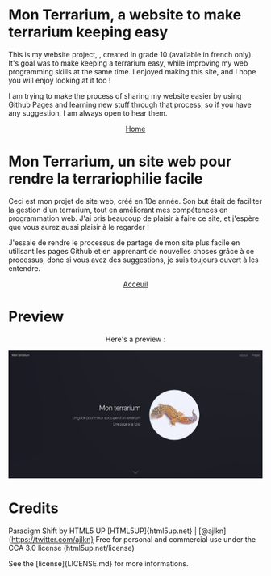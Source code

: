 # Mon Terrarium, a website to make terrarium keeping easy
This is my website project, , created in grade 10 (available in french only). It's goal was to make keeping a terrarium easy, while improving my web programming skills at the same time. I enjoyed making this site, and I hope you will enjoy looking at it too !

I am trying to make the process of sharing my website easier by using Github Pages and learning new stuff through that process, so if you have any suggestion, I am always open to hear them.

<p align="center">
  <a href="acceuil.html"> Home </a>
</p>

# Mon Terrarium, un site web pour rendre la terrariophilie facile
Ceci est mon projet de site web, créé en 10e année. Son but était de faciliter la gestion d'un terrarium, tout en améliorant mes compétences en programmation web. J'ai pris beaucoup de plaisir à faire ce site, et j'espère que vous aurez aussi plaisir à le regarder !

J'essaie de rendre le processus de partage de mon site plus facile en utilisant les pages Github et en apprenant de nouvelles choses grâce à ce processus, donc si vous avez des suggestions, je suis toujours ouvert à les entendre.

<p align="center">
  <a href="acceuil.html"> Acceuil </a>
</p>

# Preview

<p align="center">
  Here's a preview :
</p>

![Preview](images/preview.JPG/)

# Credits
Paradigm Shift by HTML5 UP
[HTML5UP]{html5up.net} | [@ajlkn]{https://twitter.com/ajlkn}
Free for personal and commercial use under the CCA 3.0 license (html5up.net/license)

See the [license]{LICENSE.md} for more informations.
